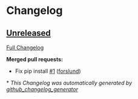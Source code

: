 # Changelog

## [Unreleased](https://github.com/OpenVoiceOS/ovos-audio-plugin-spotify/tree/HEAD)

[Full Changelog](https://github.com/OpenVoiceOS/ovos-audio-plugin-spotify/compare/e87b1f36866c7960947d16e89094c4fc30811f46...HEAD)

**Merged pull requests:**

- Fix pip install [\#1](https://github.com/OpenVoiceOS/ovos-audio-plugin-spotify/pull/1) ([forslund](https://github.com/forslund))



\* *This Changelog was automatically generated by [github_changelog_generator](https://github.com/github-changelog-generator/github-changelog-generator)*
